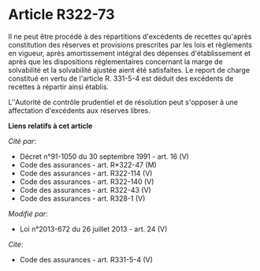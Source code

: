 # Article R322-73

Il ne peut être procédé à des répartitions d'excédents de recettes qu'après constitution des réserves et provisions
prescrites par les lois et règlements en vigueur, après amortissement intégral des dépenses d'établissement et après que les
dispositions réglementaires concernant la marge de solvabilité et la solvabilité ajustée aient été satisfaites. Le report de
charge constitué en vertu de l'article R. 331-5-4 est déduit des excédents de recettes à répartir ainsi établis. 

L''Autorité de contrôle prudentiel et de résolution peut s'opposer à une affectation d'excédents aux réserves libres.

**Liens relatifs à cet article**

_Cité par_:

  - Décret n°91-1050 du 30 septembre 1991 - art. 16 (V)
  - Code des assurances - art. R*322-47 (M)
  - Code des assurances - art. R322-114 (V)
  - Code des assurances - art. R322-140 (V)
  - Code des assurances - art. R322-43 (V)
  - Code des assurances - art. R328-1 (V)

_Modifié par_:

  - Loi n°2013-672 du 26 juillet 2013 - art. 24 (V)

_Cite_:

  - Code des assurances - art. R331-5-4 (V)

